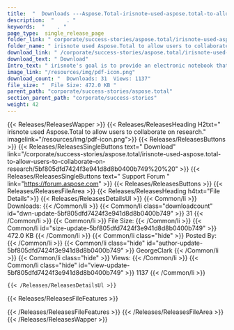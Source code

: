 ```yaml
---
title:  "  Downloads ---Aspose.Total-irisnote-used-aspose.total-to-allow-users-to-collaborate-on-research . " 
description:  "    . " 
keywords:  "    . " 
page_type:  single_release_page
folder_link: " corporate/success-stories/aspose.total/irisnote-used-aspose.total-to-allow-users-to-collaborate-on-research/"
folder_name: " irisnote used Aspose.Total to allow users to collaborate on research."
download_link: " /corporate/success-stories/aspose.total/irisnote-used-aspose.total-to-allow-users-to-collaborate-on-research/5bf805dfd7424f3e941d8d8b0400b749"
download_text: " Download"
Intro_text: " irisnote's goal is to provide an electronic notebook that empowers researchers a..."
image_link: "/resources/img/pdf-icon.png"
download_count: "  Downloads: 31  Views: 1137"
file_size: "  File Size: 472.0 KB "
parent_path: "corporate/success-stories/aspose.total"
section_parent_path: "corporate/success-stories"
weight: 42 
---
```


{{< Releases/ReleasesWapper >}}
  {{< Releases/ReleasesHeading H2txt=" irisnote used Aspose.Total to allow users to collaborate on research." imagelink="/resources/img/pdf-icon.png">}}
  {{< Releases/ReleasesButtons >}}
    {{< Releases/ReleasesSingleButtons text=" Download" link="/corporate/success-stories/aspose.total/irisnote-used-aspose.total-to-allow-users-to-collaborate-on-research/5bf805dfd7424f3e941d8d8b0400b749%20%20" >}}
    {{< Releases/ReleasesSingleButtons text=" Support Forum " link="https://forum.aspose.com" >}}
  {{< Releases/ReleasesButtons >}}
  {{< Releases/ReleasesFileArea >}}
    {{< Releases/ReleasesHeading h4txt="File Details">}}
    {{< Releases/ReleasesDetailsUl >}}
            {{< Common/li  >}} Downloads: {{< /Common/li >}} 
      {{< Common/li class="downloadcount" id="dwn-update-5bf805dfd7424f3e941d8d8b0400b749" >}} 31 {{< /Common/li >}} 
      {{< Common/li  >}} File Size: {{< /Common/li >}} 
      {{< Common/li id="size-update-5bf805dfd7424f3e941d8d8b0400b749" >}} 472.0 KB {{< /Common/li >}} 
      {{< Common/li  class="hide" >}} Posted By: {{< /Common/li >}} 
      {{< Common/li class="hide" id="author-update-5bf805dfd7424f3e941d8d8b0400b749" >}} GeorgeClark {{< /Common/li >}} 
      {{< Common/li class="hide"  >}} Views: {{< /Common/li >}} 
      {{< Common/li class="hide" id="view-update-5bf805dfd7424f3e941d8d8b0400b749" >}} 1137 {{< /Common/li >}} 

    {{< /Releases/ReleasesDetailsUl >}}

  {{< Releases/ReleasesFileFeatures >}}
      
  {{< /Releases/ReleasesFileFeatures >}}
 {{< /Releases/ReleasesFileArea >}}
{{< /Releases/ReleasesWapper >}}


